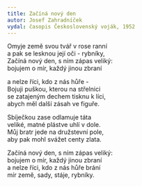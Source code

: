 ```yaml
---
title: Začíná nový den
autor: Josef Zahradníček
vydal: časopis Československý voják, 1952
---
```


Omyje země svou tvář v rose ranní   
a pak se lesknou její oči - rybníky,   
Začíná nový den, s ním zápas veliký:   
bojujem o mír, každý jinou zbraní

a nelze říci, kdo z nás hůře -    
Bojuji puškou, kterou na střelnici   
se zatajeným dechem tisknu k líci,   
abych měl další zásah ve figuře.

Sbíječkou zase odlamuje táta     
veliké, matné plástve uhlí v dole.   
Můj bratr jede na družstevní pole,    
aby pak mohl svážet centy zlata.

Začíná nový den, s ním zápas veliký:    
bojujem o mír, každý jinou zbraní   
a nelze říci, kdo z nás hůře brání   
mír země, sady, stáje, rybníky.
